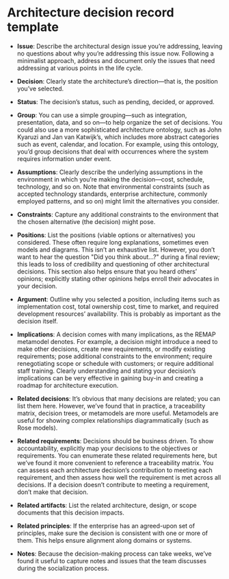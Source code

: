 # Architecture decision record template

- **Issue**: Describe the architectural design issue you’re addressing, leaving no questions about why you’re addressing this issue now. Following a minimalist approach, address and document only the issues that need addressing at various points in the life cycle.

- **Decision**: Clearly state the architecture’s direction—that is, the position you’ve selected.

- **Status**: The decision’s status, such as pending, decided, or approved.

- **Group**: You can use a simple grouping—such as integration, presentation, data, and so on—to help organize the set of decisions. You could also use a more sophisticated architecture ontology, such as John Kyaruzi and Jan van Katwijk’s, which includes more abstract categories such as event, calendar, and location. For example, using this ontology, you’d group decisions that deal with occurrences where the system requires information under event.

- **Assumptions**: Clearly describe the underlying assumptions in the environment in which you’re making the decision—cost, schedule, technology, and so on. Note that environmental constraints (such as accepted technology standards, enterprise architecture, commonly employed patterns, and so on) might limit the alternatives you consider.

- **Constraints**: Capture any additional constraints to the environment that the chosen alternative (the decision) might pose.

- **Positions**: List the positions (viable options or alternatives) you considered. These often require long explanations, sometimes even models and diagrams. This isn’t an exhaustive list. However, you don’t want to hear the question "Did you think about...?" during a final review; this leads to loss of credibility and questioning of other architectural decisions. This section also helps ensure that you heard others’ opinions; explicitly stating other opinions helps enroll their advocates in your decision.

- **Argument**: Outline why you selected a position, including items such as implementation cost, total ownership cost, time to market, and required development resources’ availability. This is probably as important as the decision itself.

- **Implications**: A decision comes with many implications, as the REMAP metamodel denotes. For example, a decision might introduce a need to make other decisions, create new requirements, or modify existing requirements; pose additional constraints to the environment; require renegotiating scope or schedule with customers; or require additional staff training. Clearly understanding and stating your decision’s implications can be very effective in gaining buy-in and creating a roadmap for architecture execution.

- **Related decisions**: It’s obvious that many decisions are related; you can list them here. However, we’ve found that in practice, a traceability matrix, decision trees, or metamodels are more useful. Metamodels are useful for showing complex relationships diagrammatically (such as Rose models).

- **Related requirements**: Decisions should be business driven. To show accountability, explicitly map your decisions to the objectives or requirements. You can enumerate these related requirements here, but we’ve found it more convenient to reference a traceability matrix. You can assess each architecture decision’s contribution to meeting each requirement, and then assess how well the requirement is met across all decisions. If a decision doesn’t contribute to meeting a requirement, don’t make that decision.

- **Related artifacts**: List the related architecture, design, or scope documents that this decision impacts.

- **Related principles**: If the enterprise has an agreed-upon set of principles, make sure the decision is consistent with one or more of them. This helps ensure alignment along domains or systems.

- **Notes**: Because the decision-making process can take weeks, we’ve found it useful to capture notes and issues that the team discusses during the socialization process.
